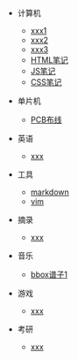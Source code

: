 
- 计算机
  - [xxx1](docs/post/计算机/2.md)
  - [xxx2](docs/post/计算机/3.md)
  - [xxx3](docs/post/计算机/4.md)
  - [HTML笔记](docs/post/计算机/HTML.md)
  - [JS笔记](docs/post/计算机/JS.md)
  - [CSS笔记](docs/post/计算机/CSS.md)

- 单片机
  - [PCB布线](docs/post/单片机/PCB布线.md)

- 英语
  - [xxx](docs/post/英语/口语.md)

- 工具
  - [markdown](docs/post/工具/markdown语法.md)
  - [vim](docs/post/工具/vim.md)

- 摘录
  - [xxx](docs/post/摘录/5.md)

- 音乐
  - [bbox谱子1](docs/post/音乐/bbox谱子1.md)

- 游戏
  - [xxx](docs/post/游戏/youutbers.md)

- 考研
  - [xxx](docs/post/考研/3.md) 

